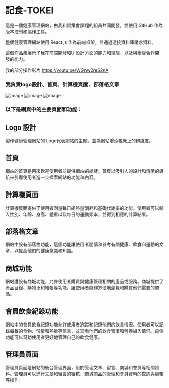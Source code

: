 <h1>記食-TOKEI</h1>
這是一個健康管理網站，由我和資策會課程的組員共同開發，並使用 GitHub 作為版本控制和協作工具。

整個健康管理網站使用 React.js 作為前端框架，並通過連接資料庫請求資料。

這個作品集展示了我在前端開發和UI設計方面的能力和經驗，以及與團隊合作開發的能力。

我的部分操作影片:https://youtu.be/WGnw2reS2nA

<h3>我負責logo設計、首頁、計算機頁面、部落格文章</h3>

![image](https://github.com/Yuanyee45/MFEE35_Final_Project/assets/131146517/4b283853-bc13-4191-93f8-48e411fa2110)
![image](https://github.com/Yuanyee45/MFEE35_Final_Project/assets/131146517/f52c88b3-e980-4db5-9a5c-772e656afd96)
![image](https://github.com/Yuanyee45/MFEE35_Final_Project/assets/131146517/9bbf3864-5b93-4624-8997-e9e68d34fe6d)

<h3>以下是網頁中的主要頁面和功能：</h3>
<h2>Logo 設計</h2>
製作健康管理網站的 Logo代表網站的主題，並為網站增添視覺上的辨識度。

<h2>首頁</h2>
網站的首頁是用來歡迎使用者並提供網站的總覽。首頁以吸引人的設計和清晰的導航來引導使用者進一步探索網站的功能和內容。

<h2>計算機頁面</h2>
計算機頁面提供了使用者測量每日總熱量消耗和基礎代謝率的功能。使用者可以輸入性別、年齡、身高、體重以及每日的運動頻率，並得到相應的計算結果。

<h2>部落格文章</h2>
網站中設有部落格功能，這個功能讓使用者閱讀和參考有關健康、飲食和運動的文章，以提高他們的健康意識和知識。

<h2>商城功能</h2>
網站還設有商城功能，允許使用者購買與健康管理相關的產品或服務。商城提供了產品目錄、購物車和結帳等功能，讓使用者能夠方便地瀏覽和購買他們需要的商品。

<h2>會員飲食紀錄功能</h2>
網站中的會員飲食紀錄功能允許使用者追蹤和記錄他們的飲食情況。使用者可以記錄每餐的食物、份量和熱量等信息，並查看他們的飲食習慣和營養攝入情況。這個功能可以幫助使用者更好地管理自己的飲食健康。

<h2>管理員頁面</h2>
管理員頁面是網站的後台管理界面，用於管理文章、留言、商城和會員等相關資料。管理員可以進行文章和留言的審核、商城商品的管理和會員資料的查詢與編輯等操作。
